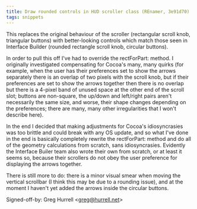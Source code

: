```yaml
---
title: Draw rounded controls in HUD scroller class (REnamer, 3e91d70)
tags: snippets
---
```


This replaces the original behaviour of the scroller (rectangular scroll knob, triangular buttons) with better-looking controls which match those seen in Interface Builder (rounded rectangle scroll knob, circular buttons).

In order to pull this off I've had to override the rectForPart: method. I originally investigated compensating for Cocoa's many, many quirks (for example, when the user has their preferences set to show the arrows separately there is an overlap of two pixels with the scroll knob, but if their preferences are set to show the arrows together then there is no overlap but there is a 4-pixel band of unused space at the other end of the scroll slot; buttons are non-square, the up/down and left/right pairs aren't necessarily the same size, and worse, their shape changes depending on the preferences; there are many, many other irregularities that I won't describe here).

In the end I decided that making adjustments for Cocoa's idiosyncrasies was too brittle and could break with any OS update, and so what I've done in the end is basically completely rewrite the rectForPart: method and do all of the geometry calculations from scratch, sans idiosyncrasies. Evidently the Interface Builer team also wrote their own from scratch, or at least it seems so, because their scrollers do not obey the user preference for displaying the arrows together.

There is still more to do: there is a minor visual smear when moving the vertical scrollbar (I think this may be due to a rounding issue), and at the moment I haven't yet added the arrows inside the circular buttons.

Signed-off-by: Greg Hurrell &lt;greg@hurrell.net&gt;
